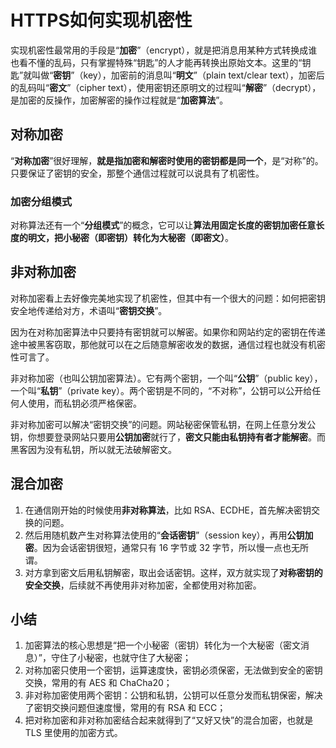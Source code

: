 # HTTPS如何实现机密性

实现机密性最常用的手段是“**加密**”（encrypt），就是把消息用某种方式转换成谁也看不懂的乱码，只有掌握特殊“钥匙”的人才能再转换出原始文本。这里的“钥匙”就叫做“**密钥**”（key），加密前的消息叫“**明文**”（plain text/clear text），加密后的乱码叫“**密文**”（cipher text），使用密钥还原明文的过程叫“**解密**”（decrypt），是加密的反操作，加密解密的操作过程就是“**加密算法**”。

## 对称加密

“**对称加密**”很好理解，**就是指加密和解密时使用的密钥都是同一个**，是“对称”的。只要保证了密钥的安全，那整个通信过程就可以说具有了机密性。

### 加密分组模式

对称算法还有一个“**分组模式**”的概念，它可以让**算法用固定长度的密钥加密任意长度的明文，把小秘密（即密钥）转化为大秘密（即密文）**。

## 非对称加密

对称加密看上去好像完美地实现了机密性，但其中有一个很大的问题：如何把密钥安全地传递给对方，术语叫“**密钥交换**”。

因为在对称加密算法中只要持有密钥就可以解密。如果你和网站约定的密钥在传递途中被黑客窃取，那他就可以在之后随意解密收发的数据，通信过程也就没有机密性可言了。

非对称加密（也叫公钥加密算法）。它有两个密钥，一个叫“**公钥**”（public key），一个叫“**私钥**”（private key）。两个密钥是不同的，“不对称”，公钥可以公开给任何人使用，而私钥必须严格保密。

非对称加密可以解决“密钥交换”的问题。网站秘密保管私钥，在网上任意分发公钥，你想要登录网站只要用**公钥加密**就行了，**密文只能由私钥持有者才能解密**。而黑客因为没有私钥，所以就无法破解密文。

## 混合加密

1. 在通信刚开始的时候使用**非对称算法**，比如 RSA、ECDHE，首先解决密钥交换的问题。
2. 然后用随机数产生对称算法使用的“**会话密钥**”（session key），再用**公钥加密**。因为会话密钥很短，通常只有 16 字节或 32 字节，所以慢一点也无所谓。
3. 对方拿到密文后用私钥解密，取出会话密钥。这样，双方就实现了**对称密钥的安全交换**，后续就不再使用非对称加密，全都使用对称加密。

## 小结

1. 加密算法的核心思想是“把一个小秘密（密钥）转化为一个大秘密（密文消息）”，守住了小秘密，也就守住了大秘密；
2. 对称加密只使用一个密钥，运算速度快，密钥必须保密，无法做到安全的密钥交换，常用的有 AES 和 ChaCha20；
3. 非对称加密使用两个密钥：公钥和私钥，公钥可以任意分发而私钥保密，解决了密钥交换问题但速度慢，常用的有 RSA 和 ECC；
4. 把对称加密和非对称加密结合起来就得到了“又好又快”的混合加密，也就是 TLS 里使用的加密方式。

